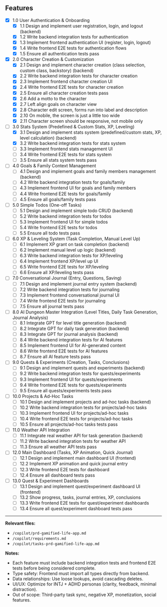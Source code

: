 ## Features

- [x] 1.0 User Authentication & Onboarding
  - [x] 1.1 Design and implement user registration, login, and logout (backend)
  - [x] 1.2 Write backend integration tests for authentication
  - [x] 1.3 Implement frontend authentication UI (register, login, logout)
  - [x] 1.4 Write frontend E2E tests for authentication flows
  - [x] 1.5 Ensure all authentication tests pass

- [x] 2.0 Character Creation & Customization
  - [x] 2.1 Design and implement character creation (class selection, custom class, backstory) (backend)
  - [x] 2.2 Write backend integration tests for character creation
  - [x] 2.3 Implement frontend character creation UI
  - [x] 2.4 Write frontend E2E tests for character creation
  - [x] 2.5 Ensure all character creation tests pass
  - [x] 2.6 Add a motto to the character
  - [x] 2.7 Left align goals on character view
  - [x] 2.8 Character edit screen, forms run into label and description
  - [x] 2.10 On mobile, the screen is just a little too wide
  - [x] 2.11 Character screen should be responsive, not mobile only

- [ ] 3.0 Stats System (Predefined & Custom Stats, XP, Leveling)
  - [x] 3.1 Design and implement stats system (predefined/custom stats, XP, level calculation) (backend)
  - [x] 3.2 Write backend integration tests for stats system
  - [ ] 3.3 Implement frontend stats management UI
  - [ ] 3.4 Write frontend E2E tests for stats system
  - [ ] 3.5 Ensure all stats system tests pass

- [ ] 4.0 Goals & Family Context Management
  - [ ] 4.1 Design and implement goals and family members management (backend)
  - [ ] 4.2 Write backend integration tests for goals/family
  - [ ] 4.3 Implement frontend UI for goals and family members
  - [ ] 4.4 Write frontend E2E tests for goals/family
  - [ ] 4.5 Ensure all goals/family tests pass

- [ ] 5.0 Simple Todos (One-off Tasks)
  - [ ] 5.1 Design and implement simple todo CRUD (backend)
  - [ ] 5.2 Write backend integration tests for todos
  - [ ] 5.3 Implement frontend UI for simple todos
  - [ ] 5.4 Write frontend E2E tests for todos
  - [ ] 5.5 Ensure all todo tests pass

- [ ] 6.0 XP & Leveling System (Task Completion, Manual Level Up)
  - [ ] 6.1 Implement XP grant on task completion (backend)
  - [ ] 6.2 Implement manual level up logic (backend)
  - [ ] 6.3 Write backend integration tests for XP/leveling
  - [ ] 6.4 Implement frontend XP/level up UI
  - [ ] 6.5 Write frontend E2E tests for XP/leveling
  - [ ] 6.6 Ensure all XP/leveling tests pass

- [ ] 7.0 Conversational Journal (Entry, Questions, Saving)
  - [ ] 7.1 Design and implement journal entry system (backend)
  - [ ] 7.2 Write backend integration tests for journaling
  - [ ] 7.3 Implement frontend conversational journal UI
  - [ ] 7.4 Write frontend E2E tests for journaling
  - [ ] 7.5 Ensure all journal tests pass

- [ ] 8.0 AI Dungeon Master Integration (Level Titles, Daily Task Generation, Journal Analysis)
  - [ ] 8.1 Integrate GPT for level title generation (backend)
  - [ ] 8.2 Integrate GPT for daily task generation (backend)
  - [ ] 8.3 Integrate GPT for journal analysis (backend)
  - [ ] 8.4 Write backend integration tests for AI features
  - [ ] 8.5 Implement frontend UI for AI-generated content
  - [ ] 8.6 Write frontend E2E tests for AI features
  - [ ] 8.7 Ensure all AI feature tests pass

- [ ] 9.0 Quests & Experiments (Creation, Tasks, Conclusions)
  - [ ] 9.1 Design and implement quests and experiments (backend)
  - [ ] 9.2 Write backend integration tests for quests/experiments
  - [ ] 9.3 Implement frontend UI for quests/experiments
  - [ ] 9.4 Write frontend E2E tests for quests/experiments
  - [ ] 9.5 Ensure all quests/experiments tests pass

- [ ] 10.0 Projects & Ad-Hoc Tasks
  - [ ] 10.1 Design and implement projects and ad-hoc tasks (backend)
  - [ ] 10.2 Write backend integration tests for projects/ad-hoc tasks
  - [ ] 10.3 Implement frontend UI for projects/ad-hoc tasks
  - [ ] 10.4 Write frontend E2E tests for projects/ad-hoc tasks
  - [ ] 10.5 Ensure all projects/ad-hoc tasks tests pass

- [ ] 11.0 Weather API Integration
  - [ ] 11.1 Integrate real weather API for task generation (backend)
  - [ ] 11.2 Write backend integration tests for weather API
  - [ ] 11.3 Ensure all weather API tests pass

- [ ] 12.0 Main Dashboard (Tasks, XP Animation, Quick Journal)
  - [ ] 12.1 Design and implement main dashboard UI (frontend)
  - [ ] 12.2 Implement XP animation and quick journal entry
  - [ ] 12.3 Write frontend E2E tests for dashboard
  - [ ] 12.4 Ensure all dashboard tests pass

- [ ] 13.0 Quest & Experiment Dashboards
  - [ ] 13.1 Design and implement quest/experiment dashboard UI (frontend)
  - [ ] 13.2 Show progress, tasks, journal entries, XP, conclusions
  - [ ] 13.3 Write frontend E2E tests for quest/experiment dashboards
  - [ ] 13.4 Ensure all quest/experiment dashboard tests pass

---

**Relevant files:**
- `/copilot/prd-gamified-life-app.md`
- `/copilot/requirements.md`
- `/copilot/tasks-prd-gamified-life-app.md`

**Notes:**
- Each feature must include backend integration tests and frontend E2E tests before being considered complete.
- Type safety: Frontend must import all types directly from backend.
- Data relationships: Use loose lookups, avoid cascading deletes.
- UI/UX: Optimize for INTJ + ADHD personas (clarity, feedback, minimal distraction).
- Out of scope: Third-party task sync, negative XP, monetization, social features.

